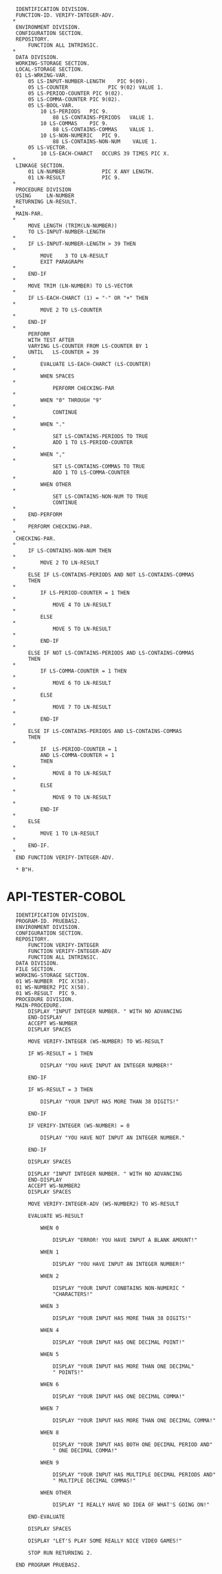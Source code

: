        IDENTIFICATION DIVISION.
       FUNCTION-ID. VERIFY-INTEGER-ADV.
      *
       ENVIRONMENT DIVISION.
       CONFIGURATION SECTION.
       REPOSITORY.
           FUNCTION ALL INTRINSIC.
      *
       DATA DIVISION.
       WORKING-STORAGE SECTION.
       LOCAL-STORAGE SECTION.
       01 LS-WRKING-VAR.
           05 LS-INPUT-NUMBER-LENGTH    PIC 9(09).
           05 LS-COUNTER             PIC 9(02) VALUE 1.
           05 LS-PERIOD-COUNTER PIC 9(02).
           05 LS-COMMA-COUNTER PIC 9(02).
           05 LS-BOOL-VAR.
               10 LS-PERIODS   PIC 9.
                   88 LS-CONTAINS-PERIODS   VALUE 1.
               10 LS-COMMAS    PIC 9.
                   88 LS-CONTAINS-COMMAS    VALUE 1.
               10 LS-NON-NUMERIC   PIC 9.
                   88 LS-CONTAINS-NON-NUM    VALUE 1.
           05 LS-VECTOR.
               10 LS-EACH-CHARCT   OCCURS 39 TIMES PIC X.
      *
       LINKAGE SECTION.
           01 LN-NUMBER            PIC X ANY LENGTH.
           01 LN-RESULT            PIC 9.
      *
       PROCEDURE DIVISION
       USING     LN-NUMBER
       RETURNING LN-RESULT.
      *
       MAIN-PAR.
      *
           MOVE LENGTH (TRIM(LN-NUMBER))
           TO LS-INPUT-NUMBER-LENGTH
      *
           IF LS-INPUT-NUMBER-LENGTH > 39 THEN
      *
               MOVE    3 TO LN-RESULT
               EXIT PARAGRAPH
      *
           END-IF
      *
           MOVE TRIM (LN-NUMBER) TO LS-VECTOR
      *
           IF LS-EACH-CHARCT (1) = "-" OR "+" THEN
      *
               MOVE 2 TO LS-COUNTER
      *
           END-IF
      *
           PERFORM
           WITH TEST AFTER
           VARYING LS-COUNTER FROM LS-COUNTER BY 1
           UNTIL   LS-COUNTER = 39
      *
               EVALUATE LS-EACH-CHARCT (LS-COUNTER)
      *
               WHEN SPACES
      *
                   PERFORM CHECKING-PAR
      *
               WHEN "0" THROUGH "9"
      *
                   CONTINUE
      *
               WHEN "."
      *
                   SET LS-CONTAINS-PERIODS TO TRUE
                   ADD 1 TO LS-PERIOD-COUNTER
      *
               WHEN ","
      *
                   SET LS-CONTAINS-COMMAS TO TRUE
                   ADD 1 TO LS-COMMA-COUNTER
      *
               WHEN OTHER
      *
                   SET LS-CONTAINS-NON-NUM TO TRUE
                   CONTINUE
      *
           END-PERFORM
      *
           PERFORM CHECKING-PAR.
      *
       CHECKING-PAR.
      *
           IF LS-CONTAINS-NON-NUM THEN
      *
               MOVE 2 TO LN-RESULT
      *
           ELSE IF LS-CONTAINS-PERIODS AND NOT LS-CONTAINS-COMMAS
           THEN
      *
               IF LS-PERIOD-COUNTER = 1 THEN
      *
                   MOVE 4 TO LN-RESULT
      *
               ELSE
      *
                   MOVE 5 TO LN-RESULT
      *
               END-IF
      *
           ELSE IF NOT LS-CONTAINS-PERIODS AND LS-CONTAINS-COMMAS
           THEN
      *
               IF LS-COMMA-COUNTER = 1 THEN
      *
                   MOVE 6 TO LN-RESULT
      *
               ELSE
      *
                   MOVE 7 TO LN-RESULT
      *
               END-IF
      *
           ELSE IF LS-CONTAINS-PERIODS AND LS-CONTAINS-COMMAS
           THEN
      *
               IF  LS-PERIOD-COUNTER = 1
               AND LS-COMMA-COUNTER = 1
               THEN
      *
                   MOVE 8 TO LN-RESULT
      *
               ELSE
      *
                   MOVE 9 TO LN-RESULT
      *
               END-IF
      *
           ELSE
      *
               MOVE 1 TO LN-RESULT
      *
           END-IF.
      *
       END FUNCTION VERIFY-INTEGER-ADV.

       * B"H.




# API-TESTER-COBOL
       IDENTIFICATION DIVISION.
       PROGRAM-ID. PRUEBAS2.
       ENVIRONMENT DIVISION.
       CONFIGURATION SECTION.
       REPOSITORY.
           FUNCTION VERIFY-INTEGER
           FUNCTION VERIFY-INTEGER-ADV
           FUNCTION ALL INTRINSIC.
       DATA DIVISION.
       FILE SECTION.
       WORKING-STORAGE SECTION.
       01 WS-NUMBER  PIC X(58).
       01 WS-NUMBER2 PIC X(58).
       01 WS-RESULT  PIC 9.
       PROCEDURE DIVISION.
       MAIN-PROCEDURE.
           DISPLAY "INPUT INTEGER NUMBER. " WITH NO ADVANCING
           END-DISPLAY
           ACCEPT WS-NUMBER
           DISPLAY SPACES
           
           MOVE VERIFY-INTEGER (WS-NUMBER) TO WS-RESULT
           
           IF WS-RESULT = 1 THEN

               DISPLAY "YOU HAVE INPUT AN INTEGER NUMBER!"
               
           END-IF

           IF WS-RESULT = 3 THEN

               DISPLAY "YOUR INPUT HAS MORE THAN 38 DIGITS!"
               
           END-IF
           
           IF VERIFY-INTEGER (WS-NUMBER) = 0

               DISPLAY "YOU HAVE NOT INPUT AN INTEGER NUMBER."

           END-IF
           
           DISPLAY SPACES
           
           DISPLAY "INPUT INTEGER NUMBER. " WITH NO ADVANCING
           END-DISPLAY
           ACCEPT WS-NUMBER2
           DISPLAY SPACES
           
           MOVE VERIFY-INTEGER-ADV (WS-NUMBER2) TO WS-RESULT
           
           EVALUATE WS-RESULT
           
               WHEN 0
               
                   DISPLAY "ERROR! YOU HAVE INPUT A BLANK AMOUNT!"
                   
               WHEN 1
               
                   DISPLAY "YOU HAVE INPUT AN INTEGER NUMBER!"
                   
               WHEN 2
               
                   DISPLAY "YOUR INPUT CONBTAINS NON-NUMERIC "
                   "CHARACTERS!"
               
               WHEN 3
               
                   DISPLAY "YOUR INPUT HAS MORE THAN 38 DIGITS!"
               
               WHEN 4
               
                   DISPLAY "YOUR INPUT HAS ONE DECIMAL POINT!"
               
               WHEN 5
               
                   DISPLAY "YOUR INPUT HAS MORE THAN ONE DECIMAL"
                   " POINTS!"
               
               WHEN 6
               
                   DISPLAY "YOUR INPUT HAS ONE DECIMAL COMMA!"
               
               WHEN 7
               
                   DISPLAY "YOUR INPUT HAS MORE THAN ONE DECIMAL COMMA!"
               
               WHEN 8
               
                   DISPLAY "YOUR INPUT HAS BOTH ONE DECIMAL PERIOD AND"
                   " ONE DECIMAL COMMA!"
               
               WHEN 9
               
                   DISPLAY "YOUR INPUT HAS MULTIPLE DECIMAL PERIODS AND"
                   " MULTIPLE DECIMAL COMMAS!"
               
               WHEN OTHER
               
                   DISPLAY "I REALLY HAVE NO IDEA OF WHAT'S GOING ON!"
           
           END-EVALUATE
           
           DISPLAY SPACES
           
           DISPLAY "LET'S PLAY SOME REALLY NICE VIDEO GAMES!"

           STOP RUN RETURNING 2.
           
       END PROGRAM PRUEBAS2.
